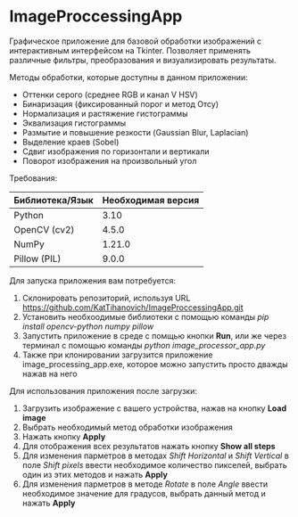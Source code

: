 # ImageProccessingApp

Графическое приложение для базовой обработки изображений с интерактивным интерфейсом на Tkinter. Позволяет применять различные фильтры, преобразования и визуализировать результаты.

Методы обработки, которые доступны в данном приложении:

* Оттенки серого (среднее RGB и канал V HSV)
* Бинаризация (фиксированный порог и метод Отсу)
* Нормализация и растяжение гистограммы
* Эквализация гистограммы
* Размытие и повышение резкости (Gaussian Blur, Laplacian)
* Выделение краев (Sobel)
* Сдвиг изображения по горизонтали и вертикали
* Поворот изображения на произвольный угол

Требования:

| Библиотека/Язык | Необходимая версия                     |
|-----------------|----------------------------------------|
| Python          | 3.10                                   |
| OpenCV (cv2)    | 4.5.0                                  |
| NumPy           | 1.21.0                                 |
| Pillow (PIL)    | 9.0.0                                  |

Для запуска приложения вам потребуется:
1) Склонировать репозиторий, используя URL https://github.com/KatTihanovich/ImageProccessingApp.git
2) Установить необхоодимые библиотеки с помощью команды *pip install opencv-python numpy pillow*
3) Запустить приложение в среде с помщью кнопки **Run**, или же через терминал с помощью команды *python image_processor_app.py*
4) Также при клонировании загрузится приложение image_processing_app.exe, которое можно запустить просто дважды нажав на него

Для использования приложения после загрузки:
1) Загрузить изображение с вашего устройства, нажав на кнопку **Load image**
2) Выбрать необходимый метод обработки изображения
3) Нажать кнопку **Apply**
4) Для отображения всех результатов нажать кнопку **Show all steps**
5) Для изменения парметров в методах _Shift Horizontal_ и _Shift Vertical_ в поле *Shift pixels* ввести необходимое количество пикселей, выбрать один из этих методов и нажать **Apply**
6) Для изменения парметров в методе *Rotate* в поле *Angle* ввести необходимое значение для градусов, выбрать данный метод и нажать **Apply**
